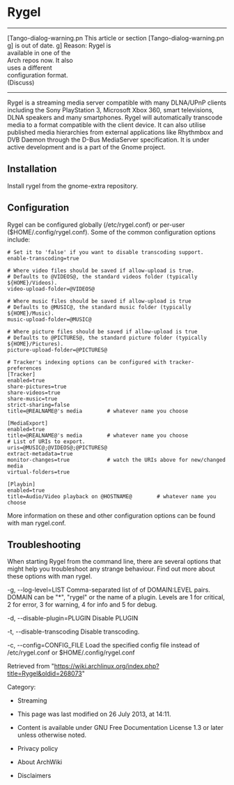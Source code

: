 Rygel
=====

  ------------------------ ------------------------ ------------------------
  [Tango-dialog-warning.pn This article or section  [Tango-dialog-warning.pn
  g]                       is out of date.          g]
                           Reason: Rygel is         
                           available in one of the  
                           Arch repos now. It also  
                           uses a different         
                           configuration format.    
                           (Discuss)                
  ------------------------ ------------------------ ------------------------

Rygel is a streaming media server compatible with many DLNA/UPnP clients
including the Sony PlayStation 3, Microsoft Xbox 360, smart televisions,
DLNA speakers and many smartphones. Rygel will automatically transcode
media to a format compatible with the client device. It can also utilise
published media hierarchies from external applications like Rhythmbox
and DVB Daemon through the D-Bus MediaServer specification. It is under
active development and is a part of the Gnome project.

Installation
------------

Install rygel from the gnome-extra repository.

Configuration
-------------

Rygel can be configured globally (/etc/rygel.conf) or per-user
($HOME/.config/rygel.conf). Some of the common configuration options
include:

    # Set it to 'false' if you want to disable transcoding support.
    enable-transcoding=true

    # Where video files should be saved if allow-upload is true.
    # Defaults to @VIDEOS@, the standard videos folder (typically ${HOME}/Videos).
    video-upload-folder=@VIDEOS@

    # Where music files should be saved if allow-upload is true
    # Defaults to @MUSIC@, the standard music folder (typically ${HOME}/Music).
    music-upload-folder=@MUSIC@

    # Where picture files should be saved if allow-upload is true
    # Defaults to @PICTURES@, the standard picture folder (typically ${HOME}/Pictures).
    picture-upload-folder=@PICTURES@

    # Tracker's indexing options can be configured with tracker-preferences
    [Tracker]
    enabled=true
    share-pictures=true
    share-videos=true
    share-music=true
    strict-sharing=false
    title=@REALNAME@'s media        # whatever name you choose

    [MediaExport]
    enabled=true
    title=@REALNAME@'s media        # whatever name you choose
    # List of URIs to export.
    uris=@MUSIC@;@VIDEOS@;@PICTURES@
    extract-metadata=true
    monitor-changes=true            # watch the URIs above for new/changed media
    virtual-folders=true

    [Playbin]
    enabled=true
    title=Audio/Video playback on @HOSTNAME@        # whatever name you choose

More information on these and other configuration options can be found
with man rygel.conf.

Troubleshooting
---------------

When starting Rygel from the command line, there are several options
that might help you troubleshoot any strange behaviour. Find out more
about these options with man rygel.

-g, --log-level=LIST
    Comma-separated list of of DOMAIN:LEVEL pairs. DOMAIN can be "*",
    "rygel" or the name of a plugin. Levels are 1 for critical, 2 for
    error, 3 for warning, 4 for info and 5 for debug.

-d, --disable-plugin=PLUGIN
    Disable PLUGIN

-t, --disable-transcoding
    Disable transcoding.

-c, --config=CONFIG_FILE
    Load the specified config file instead of /etc/rygel.conf or
    $HOME/.config/rygel.conf

Retrieved from
"https://wiki.archlinux.org/index.php?title=Rygel&oldid=268073"

Category:

-   Streaming

-   This page was last modified on 26 July 2013, at 14:11.
-   Content is available under GNU Free Documentation License 1.3 or
    later unless otherwise noted.
-   Privacy policy
-   About ArchWiki
-   Disclaimers
